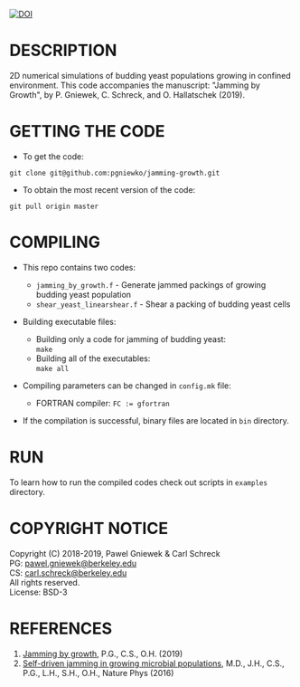 [![DOI](https://zenodo.org/badge/138428274.svg)](https://zenodo.org/badge/latestdoi/138428274)

DESCRIPTION
==================================================
2D numerical simulations of budding yeast populations growing in confined environment.
This code accompanies the manuscript: "Jamming by Growth", by P. Gniewek, C. Schreck, and O. Hallatschek (2019).

GETTING THE CODE
==================================================
* To get the code:  
```
git clone git@github.com:pgniewko/jamming-growth.git
```

* To obtain the most recent version of the code:   
```
git pull origin master
```

COMPILING 
==================================================
* This repo contains two codes:   
    + `jamming_by_growth.f` - Generate jammed packings of growing budding yeast population    
    + `shear_yeast_linearshear.f` - Shear a packing of budding yeast cells   

* Building executable files:
    + Building only a code for jamming of budding yeast:    
        `make `       
    + Building all of the executables:    
        `make all`

* Compiling parameters can be changed in `config.mk` file:
    + FORTRAN compiler:
        `FC := gfortran`

* If the compilation is successful, binary files are located in `bin` directory.       

RUN 
==================================================
To learn how to run the compiled codes check out scripts in `examples` directory.


COPYRIGHT NOTICE
================
Copyright (C) 2018-2019,  Pawel Gniewek & Carl Schreck    
PG: pawel.gniewek@berkeley.edu    
CS: carl.schreck@berkeley.edu     
All rights reserved.    
License: BSD-3  

REFERENCES
===============
1. [Jamming by growth](https://arxiv.org/abs/1810.01999), P.G., C.S., O.H. (2019)
2. [Self-driven jamming in growing microbial populations](https://www.nature.com/articles/nphys3741), M.D., J.H., C.S., P.G., L.H., S.H., O.H., Nature Phys (2016)

